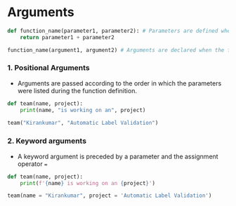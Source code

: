 # **Arguments**

```python
def function_name(parameter1, parameter2): # Parameters are defined when the function is declared.
    return parameter1 + parameter2

function_name(argument1, argument2) # Arguments are declared when the function is called.
```

### **1. Positional Arguments**
- Arguments are passed according to the order in which the parameters were listed during the function definition.

```python
def team(name, project):
    print(name, "is working on an", project)
    
team("Kirankumar", "Automatic Label Validation")
```

### **2. Keyword arguments**
- A keyword argument is preceded by a parameter and the assignment operator `=`

```python
def team(name, project):
    print(f'{name} is working on an {project}')

team(name = "Kirankumar", project = 'Automatic Label Validation')
```       
